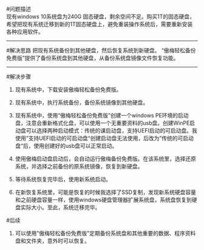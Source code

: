 ﻿﻿﻿﻿#问题描述   
现有windows 10系统盘为240G 固态硬盘，剩余空间不足。购买1T的固态硬盘，希望把现有系统迁移到新的1T固态硬盘上，避免重装操作系统后，需要重新安装各种应用软件。

---------

#解决思路
 把现有系统备份到其他硬盘，然后恢复系统到新硬盘。   “傲梅轻松备份免费版”提供了备份系统盘到其他硬盘，从备份系统盘镜像文件恢复功能。



-------

#解决步骤  

1. 现有系统中，下载安装傲梅轻松备份免费版。

2. 现有系统中，执行系统备份，备份系统镜像到其他硬盘。

3. 现有系统中，使用“傲梅轻松备份免费版”创建一个windows PE环境的启动盘，注意会重新格式化盘，可以使用一个无重要资料的usb盘。创建WinPE启动盘可以选择两种启动模式：传统的课启动盘，支持UEFI启动的可启动盘。我使用”支持UEFI启动的可启动盘“创建启动盘无法使用，后改为”传统的可启动盘“后，使用创建好的usb盘可以正常启动。

4. 使用傲梅启动盘启动后，会自动运行傲梅备份免费版。在该系统里，选择还原系统，并选择之前备份的原系统镜像，恢复到新硬盘。

5. 等待系统恢复完毕后，使用新系统启动。

6. 在新恢复系统里，可能是恢复的时候我选择了SSD复制，发现新系统硬盘容量和之前硬盘容量一样，使用windows硬盘管理器扩展系统盘，系统盘恢复到硬盘实际大小。至此，系统迁移完毕。

    



#后续

1. 可以使用"傲梅轻松备份免费版"定期备份系统盘和其他重要的数据、程序资料盘和文件夹，意外时可以恢复。